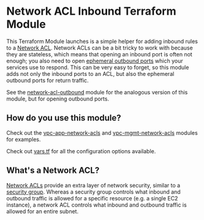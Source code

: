 # Network ACL Inbound Terraform Module

This Terraform Module launches is a simple helper for adding inbound rules to a [Network
ACL](http:https://github.com/gruntwork-io/module-vpc/tree/master/modules/network-acl-inbound/docs.aws.amazon.com/AmazonVPC/latest/UserGuide/VPC_ACLs.html). Network ACLs can be a bit tricky to work
with because they are stateless, which means that opening an inbound port is often not enough; you also need to open
[ephemeral outbound ports](http:https://github.com/gruntwork-io/module-vpc/tree/master/modules/network-acl-inbound/docs.aws.amazon.com/AmazonVPC/latest/UserGuide/VPC_ACLs.html#VPC_ACLs_Ephemeral_Ports)
which your services use to respond. This can be very easy to forget, so this module adds not only the inbound ports to
an ACL, but also the ephemeral outbound ports for return traffic.

See the [network-acl-outbound](https://github.com/gruntwork-io/module-vpc/tree/master/modules/network-acl-outbound) module for the analogous version of this module, but for opening
outbound ports.

## How do you use this module?

Check out the [vpc-app-network-acls](https://github.com/gruntwork-io/module-vpc/tree/master/modules/network-acl-inbound/modules/vpc-app-network-acls) and
[vpc-mgmt-network-acls](https://github.com/gruntwork-io/module-vpc/tree/master/modules/network-acl-inbound/modules/vpc-mgmt-network-acls) modules for examples.

Check out [vars.tf](vars.tf) for all the configuration options available.

## What's a Network ACL?

[Network ACLs](http:https://github.com/gruntwork-io/module-vpc/tree/master/modules/network-acl-inbound/docs.aws.amazon.com/AmazonVPC/latest/UserGuide/VPC_ACLs.html) provide an extra layer of network
security, similar to a [security group](http:https://github.com/gruntwork-io/module-vpc/tree/master/modules/network-acl-inbound/docs.aws.amazon.com/AWSEC2/latest/UserGuide/using-network-security.html).
Whereas a security group controls what inbound and outbound traffic is allowed for a specific resource (e.g. a single
EC2 instance), a network ACL controls what inbound and outbound traffic is allowed for an entire subnet.

